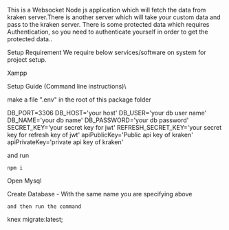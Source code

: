 This is a Websocket Node js application which will fetch the data from kraken server.There is another server which will take your custom data and pass to the kraken server. There is some protected data which requires Authentication, so you need to authenticate yourself in order to get the protected data..

Setup Requirement
We require below services/software on system for project setup.

Xampp

Setup Guide (Command line instructions)\


make a file ".env" in the root of this package folder

DB_PORT=3306
DB_HOST='your host'
DB_USER='your db user name'
DB_NAME='your db name'
DB_PASSWORD='your db password'
SECRET_KEY='your secret key for jwt'
REFRESH_SECRET_KEY='your secret key for refresh key of jwt'
apiPublicKey='Public api key of kraken'
apiPrivateKey='private api key of kraken'



and run 
```
npm i
```
Open Mysql

Create Database - With the same name you are specifying above
```
and then run the command
```
knex migrate:latest;
```
